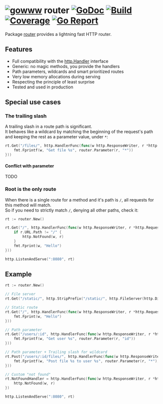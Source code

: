 # [![gowww](https://avatars.githubusercontent.com/u/18078923?s=20)](https://github.com/gowww) router [![GoDoc](https://godoc.org/github.com/gowww/router?status.svg)](https://godoc.org/github.com/gowww/router) [![Build](https://travis-ci.org/gowww/router.svg?branch=master)](https://travis-ci.org/gowww/router) [![Coverage](https://coveralls.io/repos/github/gowww/router/badge.svg?branch=master)](https://coveralls.io/github/gowww/router?branch=master) [![Go Report](https://goreportcard.com/badge/github.com/gowww/router)](https://goreportcard.com/report/github.com/gowww/router)

Package [router](https://godoc.org/github.com/gowww/router) provides a lightning fast HTTP router.

## Features

  - Full compatibility with the [http.Handler](https://golang.org/pkg/net/http/#Handler) interface
  - Generic: no magic methods, you provide the handlers
  - Path parameters, wildcards and smart prioritized routes
  - Very low memory allocations during serving
  - Respecting the principle of least surprise
  - Tested and used in production

## Special use cases

### The trailing slash

A trailing slash in a route path is significant.  
It behaves like a wildcard by matching the beginning of the request's path and keeping the rest as a parameter value, under `*`:

```Go
rt.Get("/files/", http.HandlerFunc(func(w http.ResponseWriter, r *http.Request) {
	fmt.Fprintf(w, "Get file %s", router.Parameter(r, "*"))
}))
```

#### Conflict with parameter

TODO

### Root is the only route

When there is a single route for a method and it's path is `/`, all requests for this method will match.  
So if you need to strictly match `/`, denying all other paths, check it:

```Go
rt := router.New()

rt.Get("/", http.HandlerFunc(func(w http.ResponseWriter, r *http.Request) {
	if r.URL.Path != "/" {
		http.NotFound(w, r)
	}
	fmt.Fprint(w, "Hello")
}))

http.ListenAndServe(":8080", rt)
```

## Example

```Go
rt := router.New()

// File server
rt.Get("/static/", http.StripPrefix("/static/", http.FileServer(http.Dir("static"))))

// Static route
rt.Get("/", http.HandlerFunc(func(w http.ResponseWriter, r *http.Request) {
	fmt.Fprint(w, "Hello")
}))

// Path parameter
rt.Get("/users/:id", http.HandlerFunc(func(w http.ResponseWriter, r *http.Request) {
	fmt.Fprintf(w, "Get user %s", router.Parameter(r, "id"))
}))

// Path parameter + Trailing slash for wildcard
rt.Post("/users/:id/files/", http.HandlerFunc(func(w http.ResponseWriter, r *http.Request) {
	fmt.Fprintf(w, "Post file %s to user %s", router.Parameter(r, "*"), router.Parameter(r, "id"))
}))

// Custom "not found"
rt.NotFoundHandler = http.HandlerFunc(func(w http.ResponseWriter, r *http.Request) {
	http.NotFound(w, r)
})

http.ListenAndServe(":8080", rt)
```
